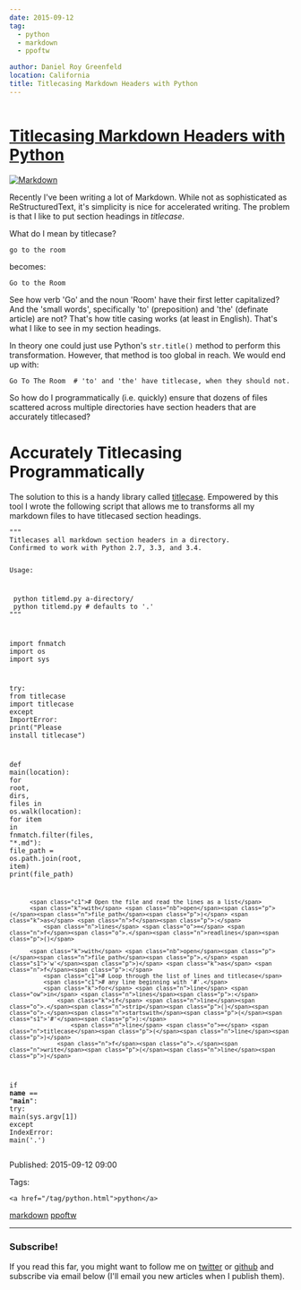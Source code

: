 ```yaml
---
date: 2015-09-12
tag: 
  - python
  - markdown
  - ppoftw

author: Daniel Roy Greenfeld
location: California
title: Titlecasing Markdown Headers with Python
---
```

<div class="twelve wide column">

<h1 class="ui block header">
<div class="content">
<a href="/titlecasing-markdown-headers-with-python.html">Titlecasing Markdown Headers with Python</a>
</div>
</h1>
<p><a href="https://www.pydanny.com/static/title-case.png" target="_blank"><img alt="Markdown" src="https://pydanny.com/static/title-case.png"/></a></p>
<p>Recently I've been writing a lot of Markdown. While not as
sophisticated as ReStructuredText, it's simplicity is nice for
accelerated writing. The problem is that I like to put section headings
in <em>titlecase</em>.</p>
<p>What do I mean by titlecase?</p>
<pre><code>go to the room
</code></pre>
<p>becomes:</p>
<pre><code>Go to the Room
</code></pre>
<p>See how verb 'Go' and the noun 'Room' have their first letter
capitalized? And the 'small words', specifically 'to' (preposition)
and 'the' (definate article) are not? That's how title casing works
(at least in English). That's what I like to see in my section
headings.</p>
<p>In theory one could just use Python's <code>str.title()</code> method to perform
this transformation. However, that method is too global in reach. We
would end up with:</p>
<pre><code>Go To The Room  # 'to' and 'the' have titlecase, when they should not.
</code></pre>
<p>So how do I programmatically (i.e. quickly) ensure that dozens of files
scattered across multiple directories have section headers that are
accurately titlecased?</p>
<h1 id="accurately-titlecasing-programmatically">Accurately Titlecasing Programmatically</h1>
<p>The solution to this is a handy library called
<a href="https://pypi.python.org/pypi/titlecase" target="_blank">titlecase</a>. Empowered by this
tool I wrote the following script that allows me to transforms all my
markdown files to have titlecased section headings.</p>
<div class="codehilite ui secondary segment"><pre><span></span><code><span class="sd">"""</span>
<span class="sd">Titlecases all markdown section headers in a directory.</span>
<span class="sd">Confirmed to work with Python 2.7, 3.3, and 3.4.</span>

<span class="sd">Usage:</span>

<span class="sd">  python titlemd.py a-directory/</span>
<span class="sd">  python titlemd.py  # defaults to '.'</span>
<span class="sd">"""</span>

<span class="kn">import</span> <span class="nn">fnmatch</span>
<span class="kn">import</span> <span class="nn">os</span>
<span class="kn">import</span> <span class="nn">sys</span>

<span class="k">try</span><span class="p">:</span>
  <span class="kn">from</span> <span class="nn">titlecase</span> <span class="kn">import</span> <span class="n">titlecase</span>
<span class="k">except</span> <span class="ne">ImportError</span><span class="p">:</span>
  <span class="k">print</span><span class="p">(</span><span class="s2">"Please install titlecase"</span><span class="p">)</span>

<span class="k">def</span> <span class="nf">main</span><span class="p">(</span><span class="n">location</span><span class="p">):</span>
  <span class="k">for</span> <span class="n">root</span><span class="p">,</span> <span class="n">dirs</span><span class="p">,</span> <span class="n">files</span> <span class="ow">in</span> <span class="n">os</span><span class="o">.</span><span class="n">walk</span><span class="p">(</span><span class="n">location</span><span class="p">):</span>
      <span class="k">for</span> <span class="n">item</span> <span class="ow">in</span> <span class="n">fnmatch</span><span class="o">.</span><span class="n">filter</span><span class="p">(</span><span class="n">files</span><span class="p">,</span> <span class="s2">"*.md"</span><span class="p">):</span>
          <span class="n">file_path</span> <span class="o">=</span> <span class="n">os</span><span class="o">.</span><span class="n">path</span><span class="o">.</span><span class="n">join</span><span class="p">(</span><span class="n">root</span><span class="p">,</span> <span class="n">item</span><span class="p">)</span>
          <span class="k">print</span><span class="p">(</span><span class="n">file_path</span><span class="p">)</span>

          <span class="c1"># Open the file and read the lines as a list</span>
          <span class="k">with</span> <span class="nb">open</span><span class="p">(</span><span class="n">file_path</span><span class="p">)</span> <span class="k">as</span> <span class="n">f</span><span class="p">:</span>
              <span class="n">lines</span> <span class="o">=</span> <span class="n">f</span><span class="o">.</span><span class="n">readlines</span><span class="p">()</span>

          <span class="k">with</span> <span class="nb">open</span><span class="p">(</span><span class="n">file_path</span><span class="p">,</span> <span class="s1">'w'</span><span class="p">)</span> <span class="k">as</span> <span class="n">f</span><span class="p">:</span>
              <span class="c1"># Loop through the list of lines and titlecase</span>
              <span class="c1"># any line beginning with '#'.</span>
              <span class="k">for</span> <span class="n">line</span> <span class="ow">in</span> <span class="n">lines</span><span class="p">:</span>
                  <span class="k">if</span> <span class="n">line</span><span class="o">.</span><span class="n">strip</span><span class="p">()</span><span class="o">.</span><span class="n">startswith</span><span class="p">(</span><span class="s1">'#'</span><span class="p">):</span>
                      <span class="n">line</span> <span class="o">=</span> <span class="n">titlecase</span><span class="p">(</span><span class="n">line</span><span class="p">)</span>
                  <span class="n">f</span><span class="o">.</span><span class="n">write</span><span class="p">(</span><span class="n">line</span><span class="p">)</span>

<span class="k">if</span> <span class="vm">__name__</span> <span class="o">==</span> <span class="s2">"__main__"</span><span class="p">:</span>
  <span class="k">try</span><span class="p">:</span>
      <span class="n">main</span><span class="p">(</span><span class="n">sys</span><span class="o">.</span><span class="n">argv</span><span class="p">[</span><span class="mi">1</span><span class="p">])</span>
  <span class="k">except</span> <span class="ne">IndexError</span><span class="p">:</span>
      <span class="n">main</span><span class="p">(</span><span class="s1">'.'</span><span class="p">)</span>
</code></pre></div>
<p>Published: 2015-09-12 09:00</p>
<p>Tags:
  
    <a href="/tag/python.html">python</a>
<a href="/tag/markdown.html">markdown</a>
<a href="/tag/ppoftw.html">ppoftw</a>
</p>
<hr/>
<h3 class="ui header">Subscribe!</h3>
<p>If you read this far, you might want to follow me on <a href="https://twitter.com/pydanny">twitter</a> or <a href="https://github.com/pydanny">github</a> and subscribe via email below (I'll email you new articles when I publish them).</p>
<!-- Begin MailChimp Signup Form -->
</div>